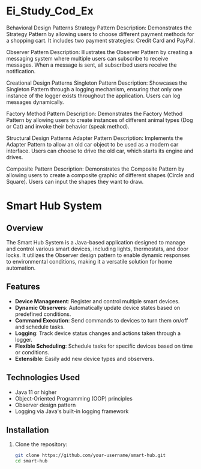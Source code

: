# Ei_Study_Cod_Ex
Behavioral Design Patterns
Strategy Pattern
Description: Demonstrates the Strategy Pattern by allowing users to choose different payment methods for a shopping cart. It includes two payment strategies: Credit Card and PayPal.

Observer Pattern
Description: Illustrates the Observer Pattern by creating a messaging system where multiple users can subscribe to receive messages. When a message is sent, all subscribed users receive the notification.

Creational Design Patterns
Singleton Pattern
Description: Showcases the Singleton Pattern through a logging mechanism, ensuring that only one instance of the logger exists throughout the application. Users can log messages dynamically.

Factory Method Pattern
Description: Demonstrates the Factory Method Pattern by allowing users to create instances of different animal types (Dog or Cat) and invoke their behavior (speak method).


Structural Design Patterns
Adapter Pattern
Description: Implements the Adapter Pattern to allow an old car object to be used as a modern car interface. Users can choose to drive the old car, which starts its engine and drives.

Composite Pattern
Description: Demonstrates the Composite Pattern by allowing users to create a composite graphic of different shapes (Circle and Square). Users can input the shapes they want to draw.



# Smart Hub System

## Overview

The Smart Hub System is a Java-based application designed to manage and control various smart devices, including lights, thermostats, and door locks. It utilizes the Observer design pattern to enable dynamic responses to environmental conditions, making it a versatile solution for home automation.

## Features

- **Device Management**: Register and control multiple smart devices.
- **Dynamic Observers**: Automatically update device states based on predefined conditions.
- **Command Execution**: Send commands to devices to turn them on/off and schedule tasks.
- **Logging**: Track device status changes and actions taken through a logger.
- **Flexible Scheduling**: Schedule tasks for specific devices based on time or conditions.
- **Extensible**: Easily add new device types and observers.

## Technologies Used

- Java 11 or higher
- Object-Oriented Programming (OOP) principles
- Observer design pattern
- Logging via Java's built-in logging framework

## Installation

1. Clone the repository:
   ```bash
   git clone https://github.com/your-username/smart-hub.git
   cd smart-hub
